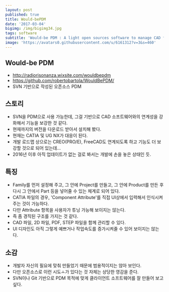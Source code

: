 ```yaml
---
layout: post
published: true
title: Would-bePDM
date: '2017-03-04'
bigimg: /img/bigimg34.jpg
tags: software
subtitle: 'Would-be PDM : A light open sources software to manage CAD files through svn using tortoise'
image: 'https://avatars0.githubusercontent.com/u/6161312?v=3&s=460'
---
```

## Would-be PDM
* http://radiorisonanza.wixsite.com/wouldbepdm
* https://github.com/robertobartola/WouldBePDM/
* SVN 기반으로 작성된 오픈소스 PDM

## 스토리
* SVN을 PDM으로 사용 가능한데, 그걸 기반으로 CAD 소프트웨어와의 연계성을 강화해서 기능을 보강한 것 같다.
* 현재까지의 버전을 다운로드 받아서 설치해 봤다.
* 현재는 CATIA 및 UG NX가 대응이 된다.
* 개발 로드맵 상으로는 CREO(PRO/E), FreeCAD도 연계되도록 하고 기능도 더 보강할 것으로 되어 있는데...
* 2016년 이후 아직 업데이트가 없는 걸로 봐서는 개발에 손을 놓은 상태인 듯.

## 특징
* Family를 먼저 설정해 주고, 그 안에 Project를 만들고, 그 안에 Product를 만든 후 다시 그 안에서 Part 등을 넣어줄 수 있는 체계로 되어 있다.
* CATIA 파일의 경우, 'Component Attribute'를 직접 UI상에서 입력해서 인식시켜주는 것이 가능하다.
* 다만 Attribute 항목을 사용자가 튜닝 가능해 보이지는 않는다.
* 즉 좀 경직된 구조를 가지는 것 같다.
* CAD 파일, 2D 파일, PDF, STEP 파일을 함께 관리할 수 있다.
* UI 디자인도 아직 그렇게 예쁘거나 작업속도를 증가시켜줄 수 있어 보이지는 않는다.


## 소감
* 개발자 자신의 필요에 맞춰 만들었기 때문에 범용적이지는 않아 보인다.
* 다만 오픈소스로 이런 시도ㅗ가 있다는 것 자체는 상당한 영감을 준다.
* SVN이나 Git 기반으로 PDM 목적에 맞게 클라이언트 소프트웨어를 잘 만들어 보고 싶다.
